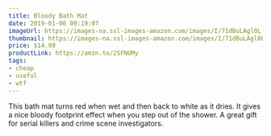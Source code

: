 ```yaml
---
title: Bloody Bath Mat
date: 2019-01-06 09:19:07
imageUrl: https://images-na.ssl-images-amazon.com/images/I/71dBuLAgl0L._SX679_.jpg
thumbnail: https://images-na.ssl-images-amazon.com/images/I/71dBuLAgl0L._SR600,315_.jpg
price: $14.99
productLink: https://amzn.to/2SFNUMy
tags:
- cheap
- useful
- wtf
---
```


This bath mat turns red when wet and then back to white as it dries. It gives a nice bloody footprint effect when you step out of the shower. A great gift for serial killers and crime scene investigators.